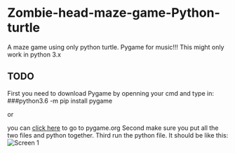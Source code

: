 # Zombie-head-maze-game-Python-turtle
A maze game using only python turtle. Pygame for music!!!
This might only work in python 3.x
## TODO
First you need to download Pygame by openning your cmd and type in:
###python3.6 -m pip install pygame

or 

you can <a href="www.pygame.org">click here</a> to go to pygame.org
Second make sure you put all the two files and python together.
Third run the python file.
It should be like this:
![Screen 1](http://i.imgur.com/3MzfmbT.jpg)
